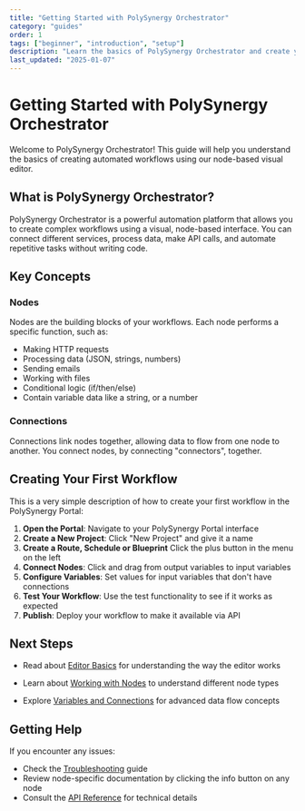 ```yaml
---
title: "Getting Started with PolySynergy Orchestrator"
category: "guides"
order: 1
tags: ["beginner", "introduction", "setup"]
description: "Learn the basics of PolySynergy Orchestrator and create your first workflow"
last_updated: "2025-01-07"
---
```


# Getting Started with PolySynergy Orchestrator

Welcome to PolySynergy Orchestrator! This guide will help you understand the basics of creating automated workflows using our node-based visual editor.

## What is PolySynergy Orchestrator?

PolySynergy Orchestrator is a powerful automation platform that allows you to create complex workflows using a visual, node-based interface. You can connect different services, process data, make API calls, and automate repetitive tasks without writing code.

## Key Concepts

### Nodes
Nodes are the building blocks of your workflows. Each node performs a specific function, such as:
- Making HTTP requests
- Processing data (JSON, strings, numbers)
- Sending emails
- Working with files
- Conditional logic (if/then/else)
- Contain variable data like a string, or a number

### Connections
Connections link nodes together, allowing data to flow from one node to another. 
You connect nodes, by connecting "connectors", together.

## Creating Your First Workflow

This is a very simple description of how to create your first workflow in the PolySynergy Portal:

1. **Open the Portal**: Navigate to your PolySynergy Portal interface
2. **Create a New Project**: Click "New Project" and give it a name
3. **Create a Route, Schedule or Blueprint** Click the plus button in the menu on the left
4. **Connect Nodes**: Click and drag from output variables to input variables
5. **Configure Variables**: Set values for input variables that don't have connections
6. **Test Your Workflow**: Use the test functionality to see if it works as expected
7. **Publish**: Deploy your workflow to make it available via API

## Next Steps

- Read about [Editor Basics](./editor-basics.md) for understanding the way the editor works

- Learn about [Working with Nodes](./working-with-nodes.md) to understand different node types
- Explore [Variables and Connections](./variables-and-connections.md) for advanced data flow concepts

## Getting Help

If you encounter any issues:
- Check the [Troubleshooting](../reference/troubleshooting.md) guide
- Review node-specific documentation by clicking the info button on any node
- Consult the [API Reference](../reference/api-reference.md) for technical details